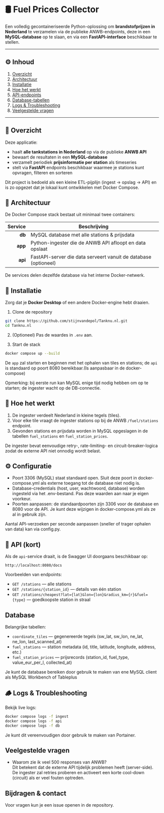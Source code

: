 # 🛢️ Fuel Prices Collector

Een volledig gecontaineriseerde Python-oplossing om **brandstofprijzen in Nederland** te verzamelen via de publieke ANWB-endpoints, deze in een **MySQL-database** op te slaan, en via een **FastAPI-interface** beschikbaar te stellen.

---

## ⚙️ Inhoud
1. [Overzicht](#overzicht)
2. [Architectuur](#architectuur)
3. [Installatie](#installatie)
4. [Hoe het werkt](#hoe-het-werkt)
5. [API-endpoints](#api-endpoints)
6. [Database-tabellen](#database-tabellen)
7. [Logs & Troubleshooting](#logs--troubleshooting)
8. [Veelgestelde vragen](#veelgestelde-vragen)


---

## 🧭 Overzicht

Deze applicatie:
- haalt **alle tankstations in Nederland** op via de publieke **ANWB API**
- bewaart de resultaten in een **MySQL-database**
- verzamelt periodiek **prijsinformatie per station** als timeseries
- stelt via **FastAPI** endpoints beschikbaar waarmee je stations kunt opvragen, filteren en sorteren

Dit project is bedoeld als een kleine ETL-pijplijn (ingest → opslag → API) en is zo opgezet dat je lokaal kunt ontwikkelen met Docker Compose.

## 🧩 Architectuur

De Docker Compose stack bestaat uit minimaal twee containers:

| Service | Beschrijving |
|--------:|-------------|
| **db**  | MySQL database met alle stations & prijsdata |
| **app** | Python-ingester die de ANWB API afloopt en data opslaat |
| **api** | FastAPI-server die data serveert vanuit de database (optioneel) |

De services delen dezelfde database via het interne Docker-netwerk.

## 🚀 Installatie

Zorg dat je **Docker Desktop** of een andere Docker-engine hebt draaien.

1) Clone de repository

```bash
git clone https://github.com/stijnvandepol/Tanknu.nl.git
cd Tanknu.nl
```

2) (Optioneel) Pas de waardes in `.env` aan.

3) Start de stack

```bash
docker compose up --build
```

De `app` zal starten en beginnen met het ophalen van tiles en stations; de `api` is standaard op poort 8080 bereikbaar.(Is aanpasbaar in de docker-compose)

Opmerking: bij eerste run kan MySQL enige tijd nodig hebben om op te starten; de ingester wacht op de DB-connectie.

## 🧠 Hoe het werkt

1. De ingester verdeelt Nederland in kleine tegels (tiles).
2. Voor elke tile vraagt de ingester stations op bij de ANWB `/fuel/stations` endpoint.
3. Gevonden stations en prijsdata worden in MySQL opgeslagen in de tabellen `fuel_stations` en `fuel_station_prices`.

De ingester bevat eenvoudige retry-, rate-limiting- en circuit-breaker-logica zodat de externe API niet onnodig wordt belast.

## ⚙️ Configuratie 

- Poort 3306 (MySQL) staat standaard open. Sluit deze poort in docker-compose.yml als externe toegang tot de database niet nodig is.
- Database-credentials (host, user, wachtwoord, database) worden ingesteld via het .env-bestand. Pas deze waarden aan naar je eigen voorkeur.
- Poorten aanpassen: de standaardpoorten zijn 3306 voor de database en 8080 voor de API. Je kunt deze wijzigen in docker-compose.yml als ze al in gebruik zijn.

Aantal API-verzoeken per seconde aanpassen (sneller of trager ophalen van data) kan via config.py.

## 🧭 API (kort)

Als de `api`-service draait, is de Swagger UI doorgaans beschikbaar op:

```
http://localhost:8080/docs
```

Voorbeelden van endpoints:
- `GET /stations` — alle stations
- `GET /stations/{station_id}` — details van één station
- `GET /stations/cheapest?lat={lat}&lon={lon}&radius_km={r}&fuel={type}` — goedkoopste station in straal

## Database

Belangrijke tabellen:

- `coordinate_tiles` — gegenereerde tegels (sw_lat, sw_lon, ne_lat, ne_lon, last_scanned_at)
- `fuel_stations` — station metadata (id, title, latitude, longitude, address, etc.)
- `fuel_station_prices` — prijsrecords (station_id, fuel_type, value_eur_per_l, collected_at)

Je kunt de database bereiken door gebruik te maken van ene MySQL client als MySQL Workbench of Tableplus

## 🪵 Logs & Troubleshooting

Bekijk live logs:

```bash
docker compose logs -f ingest
docker compose logs -f api
docker compose logs -f db
```

Je kunt dit vereenvoudigen door gebruik te maken van Portainer.

## Veelgestelde vragen

- Waarom zie ik veel 500 responses van ANWB?  
	Dit betekent dat de externe API tijdelijk problemen heeft (server-side). De ingester zal retries proberen en activeert een korte cool-down (circuit) als er veel fouten optreden.

## Bijdragen & contact

Voor vragen kun je een issue openen in de repository.
